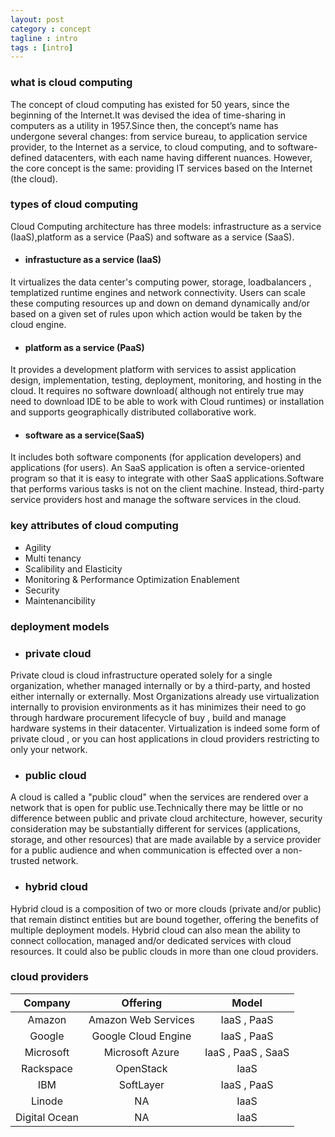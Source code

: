 ```yaml
---
layout: post
category : concept
tagline : intro 
tags : [intro]
---
```


### what is cloud computing
The concept of cloud computing has existed for 50 years, since the beginning of the Internet.It was devised the idea of time-sharing in computers as a utility in 1957.Since then, the concept’s name has undergone several changes: from service bureau, to application service provider, to the Internet as a service, to cloud computing, and to software-defined datacenters, with each name having different nuances. However, the core concept is the same: providing IT services based on the Internet (the cloud).

### types of cloud computing
Cloud Computing architecture has three models: infrastructure as a service (IaaS),platform as a service (PaaS) and software as a service (SaaS).
 
* #### infrastucture as a service (IaaS)
It virtualizes the data center's computing power, storage, loadbalancers , templatized runtime engines and network connectivity. Users can scale these computing resources up and down on demand dynamically and/or based on a given set of rules upon which action would be taken by the cloud engine.

* #### platform as a service (PaaS) 
It provides a development platform with services to assist application design, implementation, testing, deploy­ment, monitoring, and hosting in the cloud. It requires no software download( although not entirely true may need to download IDE to be able to work with Cloud runtimes) or installation and supports geographi­cally distributed collaborative work.

* #### software as a service(SaaS) 
It includes both software components (for application developers) and applications (for users). An SaaS application is often a service-oriented program so that it is easy to integrate with other SaaS applications.Software that performs various tasks is not on the client machine. Instead, third-party service providers host and manage the software services in the cloud.

### key attributes of cloud computing
* Agility
* Multi tenancy
* Scalibility and Elasticity
* Monitoring & Performance Optimization Enablement
* Security
* Maintenancibility

### deployment models

* ### private cloud
Private cloud is cloud infrastructure operated solely for a single organization, whether managed internally or by a third-party, and hosted either internally or externally. Most Organizations already use virtualization internally to provision environments as it has minimizes their need to go through hardware procurement lifecycle of buy , build and manage hardware systems in their datacenter. Virtualization is indeed some form of private cloud , or you can host applications in cloud providers restricting to only your network.  

* ### public cloud
A cloud is called a "public cloud" when the services are rendered over a network that is open for public use.Technically there may be little or no difference between public and private cloud architecture, however, security consideration may be substantially different for services (applications, storage, and other resources) that are made available by a service provider for a public audience and when communication is effected over a non-trusted network.

* ### hybrid cloud
Hybrid cloud is a composition of two or more clouds (private and/or public) that remain distinct entities but are bound together, offering the benefits of multiple deployment models. Hybrid cloud can also mean the ability to connect collocation, managed and/or dedicated services with cloud resources. It could also be public clouds in more than one cloud providers.

### cloud providers

Company|Offering|Model|	              
:------------------:|:----------------------:|:--------------:|     
Amazon|Amazon Web Services|IaaS , PaaS| 	       
Google|Google Cloud Engine|IaaS , PaaS|	       
Microsoft|Microsoft Azure|IaaS , PaaS , SaaS|	
Rackspace|OpenStack|IaaS| 	              
IBM|SoftLayer|IaaS , PaaS|         
Linode|NA|IaaS| 	              
 Digital Ocean 	    |  NA        	             | IaaS |              

